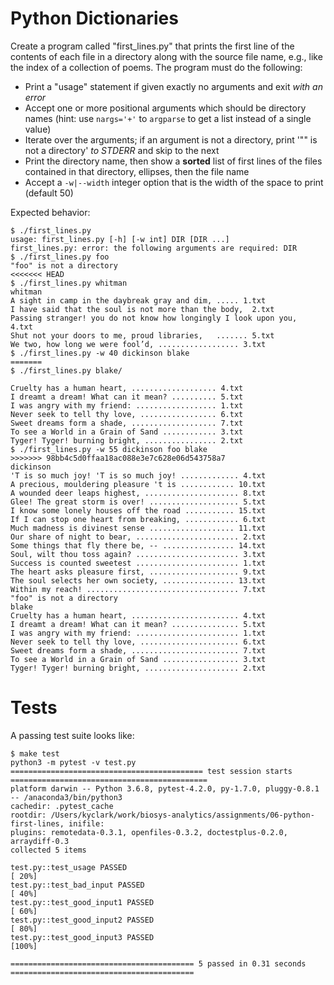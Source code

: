 # Python Dictionaries

Create a program called "first_lines.py" that prints the first line of the contents of each file in a directory along with the source file name, e.g., like the index of a collection of poems. The program must do the following:

* Print a "usage" statement if given exactly no arguments and exit *with an error*
* Accept one or more positional arguments which should be directory names (hint: use `nargs='+'` to `argparse` to get a list instead of a single value)
* Iterate over the arguments; if an argument is not a directory, print '"<arg>" is not a directory' *to STDERR* and skip to the next
* Print the directory name, then show a **sorted** list of first lines of the files contained in that directory, ellipses, then the file name
* Accept a `-w|--width` integer option that is the width of the space to print (default 50)

Expected behavior:

````
$ ./first_lines.py
usage: first_lines.py [-h] [-w int] DIR [DIR ...]
first_lines.py: error: the following arguments are required: DIR
$ ./first_lines.py foo
"foo" is not a directory
<<<<<<< HEAD
$ ./first_lines.py whitman
whitman
A sight in camp in the daybreak gray and dim, ..... 1.txt
I have said that the soul is not more than the body,  2.txt
Passing stranger! you do not know how longingly I look upon you,  4.txt
Shut not your doors to me, proud libraries,   ....... 5.txt
We two, how long we were fool’d, .................. 3.txt
$ ./first_lines.py -w 40 dickinson blake
=======
$ ./first_lines.py blake/

Cruelty has a human heart, ................... 4.txt
I dreamt a dream! What can it mean? .......... 5.txt
I was angry with my friend: .................. 1.txt
Never seek to tell thy love, ................. 6.txt
Sweet dreams form a shade, ................... 7.txt
To see a World in a Grain of Sand ............ 3.txt
Tyger! Tyger! burning bright, ................ 2.txt
$ ./first_lines.py -w 55 dickinson foo blake
>>>>>>> 98bb4c5d0ffaa18ac088e3e7c628e06d543758a7
dickinson
'T is so much joy! 'T is so much joy! ............. 4.txt
A precious, mouldering pleasure 't is ............ 10.txt
A wounded deer leaps highest, ..................... 8.txt
Glee! The great storm is over! .................... 5.txt
I know some lonely houses off the road ........... 15.txt
If I can stop one heart from breaking, ............ 6.txt
Much madness is divinest sense ................... 11.txt
Our share of night to bear, ....................... 2.txt
Some things that fly there be, -- ................ 14.txt
Soul, wilt thou toss again? ....................... 3.txt
Success is counted sweetest ....................... 1.txt
The heart asks pleasure first, .................... 9.txt
The soul selects her own society, ................ 13.txt
Within my reach! .................................. 7.txt
"foo" is not a directory
blake
Cruelty has a human heart, ........................ 4.txt
I dreamt a dream! What can it mean? ............... 5.txt
I was angry with my friend: ....................... 1.txt
Never seek to tell thy love, ...................... 6.txt
Sweet dreams form a shade, ........................ 7.txt
To see a World in a Grain of Sand ................. 3.txt
Tyger! Tyger! burning bright, ..................... 2.txt
````

# Tests

A passing test suite looks like:

````
$ make test
python3 -m pytest -v test.py
=========================================== test session starts ============================================
platform darwin -- Python 3.6.8, pytest-4.2.0, py-1.7.0, pluggy-0.8.1 -- /anaconda3/bin/python3
cachedir: .pytest_cache
rootdir: /Users/kyclark/work/biosys-analytics/assignments/06-python-first-lines, inifile:
plugins: remotedata-0.3.1, openfiles-0.3.2, doctestplus-0.2.0, arraydiff-0.3
collected 5 items

test.py::test_usage PASSED                                                                           [ 20%]
test.py::test_bad_input PASSED                                                                       [ 40%]
test.py::test_good_input1 PASSED                                                                     [ 60%]
test.py::test_good_input2 PASSED                                                                     [ 80%]
test.py::test_good_input3 PASSED                                                                     [100%]

========================================= 5 passed in 0.31 seconds =========================================
````
